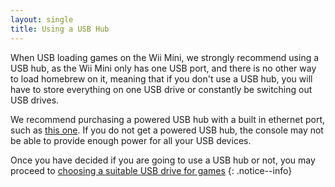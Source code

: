 ```yaml
---
layout: single
title: Using a USB Hub
---
```


When USB loading games on the Wii Mini, we strongly recommend using a USB hub, as the Wii Mini only has one USB port, and there is no other way to load homebrew on it, meaning that if you don't use a USB hub, you will have to store everything on one USB drive or constantly be switching out USB drives.

We recommend purchasing a powered USB hub with a built in ethernet port, such as [this one](https://www.amazon.com/Unitek-Ethernet-Converter-Charging-Compatible/dp/B06XKZLZXL). If you do not get a powered USB hub, the console may not be able to provide enough power for all your USB devices.

Once you have decided if you are going to use a USB hub or not, you may proceed to [choosing a suitable USB drive for games](/wiiminiusbselectionguide)
{: .notice--info}
